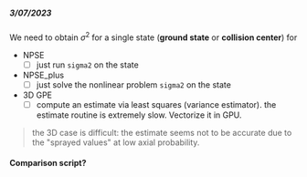 ##### 3/07/2023
We need to obtain $\sigma^2$ for a single state (**ground state** or **collision center**) for 
- NPSE
  - [ ] just run ```sigma2``` on the state
- NPSE_plus
  - [ ] just solve the nonlinear problem ```sigma2``` on the state
- 3D GPE
  - [ ] compute an estimate via least squares (variance estimator).
  the estimate routine is extremely slow. Vectorize it in GPU.
> the 3D case is difficult: the estimate seems not to be accurate due to the "sprayed values" at low axial probability.


#### Comparison script?